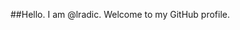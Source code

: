 ##Hello. I am @lradic. Welcome to my GitHub profile.

<!---
lradic/lradic is a ✨ special ✨ repository because its `README.md` (this file) appears on your GitHub profile.
You can click the Preview link to take a look at your changes.
--->

